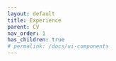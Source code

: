 ```yaml
---
layout: default
title: Experience
parent: CV
nav_order: 1
has_children: true
# permalink: /docs/ui-components
---
```

